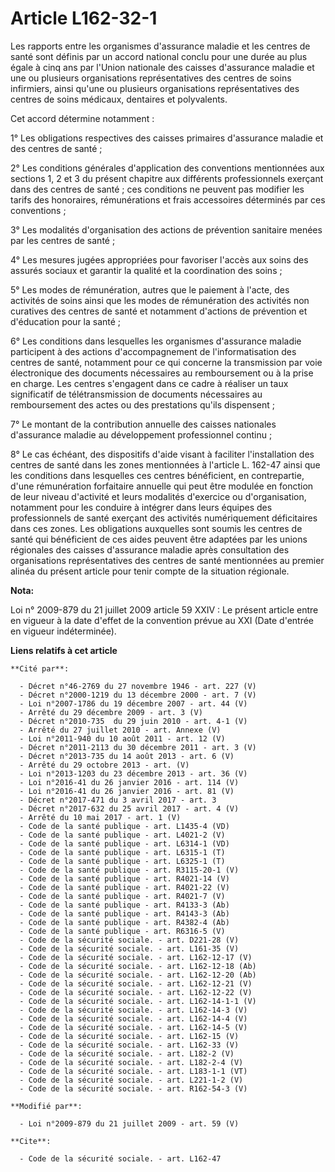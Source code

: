 # Article L162-32-1

Les rapports entre les organismes d'assurance maladie et les centres de santé sont définis par un accord national conclu pour
une durée au plus égale à cinq ans par l'Union nationale des caisses d'assurance maladie et une ou plusieurs organisations
représentatives des centres de soins infirmiers, ainsi qu'une ou plusieurs organisations représentatives des centres de soins
médicaux, dentaires et polyvalents. 

Cet accord détermine notamment : 

1° Les obligations respectives des caisses primaires d'assurance maladie et des centres de santé ; 

2° Les conditions générales d'application des conventions mentionnées aux sections 1, 2 et 3 du présent chapitre aux
différents professionnels exerçant dans des centres de santé ; ces conditions ne peuvent pas modifier les tarifs des
honoraires, rémunérations et frais accessoires déterminés par ces conventions ; 

3° Les modalités d'organisation des actions de prévention sanitaire menées par les centres de santé ; 

4° Les mesures jugées appropriées pour favoriser l'accès aux soins des assurés sociaux et garantir la qualité et la
coordination des soins ; 

5° Les modes de rémunération, autres que le paiement à l'acte, des activités de soins ainsi que les modes de rémunération des
activités non curatives des centres de santé et notamment d'actions de prévention et d'éducation pour la santé ; 

6° Les conditions dans lesquelles les organismes d'assurance maladie participent à des actions d'accompagnement de
l'informatisation des centres de santé, notamment pour ce qui concerne la transmission par voie électronique des documents
nécessaires au remboursement ou à la prise en charge. Les centres s'engagent dans ce cadre à réaliser un taux significatif de
télétransmission de documents nécessaires au remboursement des actes ou des prestations qu'ils dispensent ; 

7° Le montant de la contribution annuelle des caisses nationales d'assurance maladie au développement professionnel
continu ; 

8° Le cas échéant, des dispositifs d'aide visant à faciliter l'installation des centres de santé dans les zones mentionnées à
l'article L. 162-47 ainsi que les conditions dans lesquelles ces centres bénéficient, en contrepartie, d'une rémunération
forfaitaire annuelle qui peut être modulée en fonction de leur niveau d'activité et leurs modalités d'exercice ou
d'organisation, notamment pour les conduire à intégrer dans leurs équipes des professionnels de santé exerçant des activités
numériquement déficitaires dans ces zones. Les obligations auxquelles sont soumis les centres de santé qui bénéficient de ces
aides peuvent être adaptées par les unions régionales des caisses d'assurance maladie après consultation des organisations
représentatives des centres de santé mentionnées au premier alinéa du présent article pour tenir compte de la situation
régionale.

**Nota:**

Loi n° 2009-879 du 21 juillet 2009 article 59 XXIV : Le présent article entre en vigueur à la date d'effet de la convention
prévue au XXI (Date d'entrée en vigueur indéterminée).

**Liens relatifs à cet article**

	**Cité par**:

	  - Décret n°46-2769 du 27 novembre 1946 - art. 227 (V)
	  - Décret n°2000-1219 du 13 décembre 2000 - art. 7 (V)
	  - Loi n°2007-1786 du 19 décembre 2007 - art. 44 (V)
	  - Arrêté du 29 décembre 2009 - art. 3 (V)
	  - Décret n°2010-735  du 29 juin 2010 - art. 4-1 (V)
	  - Arrêté du 27 juillet 2010 - art. Annexe (V)
	  - Loi n°2011-940 du 10 août 2011 - art. 12 (V)
	  - Décret n°2011-2113 du 30 décembre 2011 - art. 3 (V)
	  - Décret n°2013-735 du 14 août 2013 - art. 6 (V)
	  - Arrêté du 29 octobre 2013 - art. (V)
	  - Loi n°2013-1203 du 23 décembre 2013 - art. 36 (V)
	  - Loi n°2016-41 du 26 janvier 2016 - art. 114 (V)
	  - Loi n°2016-41 du 26 janvier 2016 - art. 81 (V)
	  - Décret n°2017-471 du 3 avril 2017 - art. 3
	  - Décret n°2017-632 du 25 avril 2017 - art. 4 (V)
	  - Arrêté du 10 mai 2017 - art. 1 (V)
	  - Code de la santé publique - art. L1435-4 (VD)
	  - Code de la santé publique - art. L4021-2 (V)
	  - Code de la santé publique - art. L6314-1 (VD)
	  - Code de la santé publique - art. L6315-1 (T)
	  - Code de la santé publique - art. L6325-1 (T)
	  - Code de la santé publique - art. R3115-20-1 (V)
	  - Code de la santé publique - art. R4021-14 (V)
	  - Code de la santé publique - art. R4021-22 (V)
	  - Code de la santé publique - art. R4021-7 (V)
	  - Code de la santé publique - art. R4133-3 (Ab)
	  - Code de la santé publique - art. R4143-3 (Ab)
	  - Code de la santé publique - art. R4382-4 (Ab)
	  - Code de la santé publique - art. R6316-5 (V)
	  - Code de la sécurité sociale. - art. D221-28 (V)
	  - Code de la sécurité sociale. - art. L161-35 (V)
	  - Code de la sécurité sociale. - art. L162-12-17 (V)
	  - Code de la sécurité sociale. - art. L162-12-18 (Ab)
	  - Code de la sécurité sociale. - art. L162-12-20 (Ab)
	  - Code de la sécurité sociale. - art. L162-12-21 (V)
	  - Code de la sécurité sociale. - art. L162-12-22 (V)
	  - Code de la sécurité sociale. - art. L162-14-1-1 (V)
	  - Code de la sécurité sociale. - art. L162-14-3 (V)
	  - Code de la sécurité sociale. - art. L162-14-4 (V)
	  - Code de la sécurité sociale. - art. L162-14-5 (V)
	  - Code de la sécurité sociale. - art. L162-15 (V)
	  - Code de la sécurité sociale. - art. L162-33 (V)
	  - Code de la sécurité sociale. - art. L182-2 (V)
	  - Code de la sécurité sociale. - art. L182-2-4 (V)
	  - Code de la sécurité sociale. - art. L183-1-1 (VT)
	  - Code de la sécurité sociale. - art. L221-1-2 (V)
	  - Code de la sécurité sociale. - art. R162-54-3 (V)

	**Modifié par**:

	  - Loi n°2009-879 du 21 juillet 2009 - art. 59 (V)

	**Cite**:

	  - Code de la sécurité sociale. - art. L162-47
